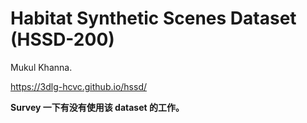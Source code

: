 # Habitat Synthetic Scenes Dataset (HSSD-200)

Mukul Khanna. 

https://3dlg-hcvc.github.io/hssd/

**Survey 一下有没有使用该 dataset 的工作。**